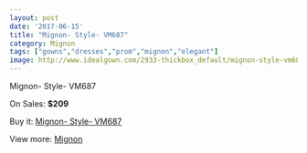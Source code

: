 ```yaml
---
layout: post
date: '2017-06-15'
title: "Mignon- Style- VM687"
category: Mignon
tags: ["gowns","dresses","prom","mignon","elegant"]
image: http://www.idealgown.com/2933-thickbox_default/mignon-style-vm687.jpg
---
```

Mignon- Style- VM687

On Sales: **$209**
<a href="https://www.idealgown.com/en/mignon/1397-mignon-style-vm687.html"><amp-img layout="responsive" width="600" height="600" src="//www.idealgown.com/2933-thickbox_default/mignon-style-vm687.jpg" alt="Mignon- Style- VM687 0" /></a>

Buy it: [Mignon- Style- VM687](https://www.idealgown.com/en/mignon/1397-mignon-style-vm687.html "Mignon- Style- VM687")

View more: [Mignon](https://www.idealgown.com/en/17-mignon "Mignon")